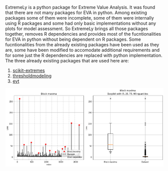ExtremeLy is a python package for Extreme Value Analysis. It was found that there are not many packages
for EVA in python. Among existing packages some of them were incomplete, some of them were internally using R
packages and some had only basic implementations without any plots for model assessment. So ExtremeLy brings all
those packages together, removes R dependencies and provides most of the fucntionalities for EVA in python
without being dependent on R packages. Some fucntionalities from the already existing packages have been used
as they are, some have been modified to accomodate additional requirements and for some just the R dependencies
are replaced with python implementation. The three already existing packages that are used here are:

   1. [scikit-extremes](https://scikit-extremes.readthedocs.io/en/latest/)
   2. [thresholdmodeling](https://github.com/iagolemos1/thresholdmodeling)
   3. [evt](https://pypi.org/project/evt/#description)
   
![image](https://github.com/SURYA-LAMICHANEY/ExtremeLy/blob/main/blockMaxima.png)
  
